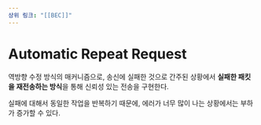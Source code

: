 ```yaml
---
상위 링크: "[[BEC]]"
---
```

# Automatic Repeat Request
역방향 수정 방식의 매커니즘으로, 송신에 실패한 것으로 간주된 상황에서 **실패한 패킷을 재전송하는 방식**을 통해 신뢰성 있는 전송을 구현한다.

실패에 대해서 동일한 작업을 반복하기 때문에, 에러가 너무 많이 나는 상황에서는 부하가 증가할 수 있다.